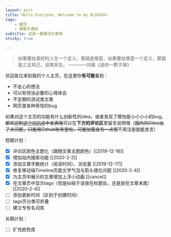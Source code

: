 ```yaml
---
layout: post
title: Hello Everyone, Welcome to my BLOGGGG~
tags: 
    - 置顶
    - 博客开通啦
subtitle: 这是一篇置顶文章哦
sticky: true

---
```


> 如果要给美好的人生一个定义，那就是惬意，如果要给惬意一个定义，那就是三五知己，谈笑风生。 ————刘瑜《送你一颗子弹》

欢迎各位来到我的个人主页，在这里你**有可能**看到：

- 不走心的想法
- 可以有但没必要的心得体会
- 不定期的测试类文章
- 网页里各种奇怪的bug

如果对这个主页的功能有什么创新性的idea，或者发现了哪怕是小小小小的bug，~~都欢迎到[这个ISSUE](https://github.com/qiutongxue/qiutongxue.github.io/issues)中发表哦~~可以在**下方的评论区**里留言说明哦（~~国内的Gitee出了点问题，只能用Github账号登啦，可能加载会有一点慢~~不用注册就能发言）

短期计划：

- [x] 评论区颜色主题化（跟随文章主题颜色）[[2019-12-16]]
- [x] 增加站内搜索功能 [[2020-2-2]]
- [x] 添加文章字数统计（阅读时间）、浏览量 [[2019-12-17]]
- [x] 修复移动端Timeline页面文字气泡与箭头错位问题 [[2020-2-4]]
- [x] 为主页中展示的文章增加上浮小动画 [[cancel]]
- [x] 在文章页中显示tags（但是纠结于该放在标题处，还是放在文章末尾）[[2020-2-4]]
- [ ] 添加更新时间（区别于创建时间）
- [ ] tags页分类可折叠
- [ ] 建立专有名词库

长期计划：

- [ ] 扩充颜色库
